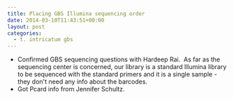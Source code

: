```yaml
---
title: Placing GBS Illumina sequencing order
date: 2014-03-10T11:43:51+00:00
layout: post
categories:
  - t. intricatum gbs
---
```

  * Confirmed GBS sequencing questions with Hardeep Rai.  As far as the sequencing center is concerned, our library is a standard Illumina library to be sequenced with the standard primers and it is a single sample - they don't need any info about the barcodes.
  * Got Pcard info from Jennifer Schultz.
